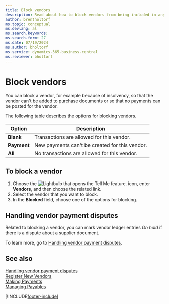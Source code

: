 ```yaml
---
title: Block vendors
description: Read about how to block vendors from being included in any transactions, or just how to block new payments to them.
author: brentholtorf
ms.topic: conceptual
ms.devlang: al
ms.search.keywords:
ms.search.form: 27
ms.date: 07/19/2024
ms.author: bholtorf
ms.service: dynamics-365-business-central
ms.reviewer: bholtorf
---
```


# Block vendors
You can block a vendor, for example because of insolvency, so that the vendor can't be added to purchase documents or so that no payments can be posted for the vendor.

The following table describes the options for blocking vendors.  

|Option|Description|  
|--------------------|------------|  
|**Blank**|Transactions are allowed for this vendor.|
|**Payment**|New payments can't be created for this vendor.|  
|**All**|No transactions are allowed for this vendor.|  

## To block a vendor  
1. Choose the ![Lightbulb that opens the Tell Me feature.](media/ui-search/search_small.png "Tell me what you want to do") icon, enter **Vendors**, and then choose the related link.
2. Select the vendor that you want to block.
3. In the **Blocked** field, choose one of the options for blocking.


## Handling vendor payment disputes

Related to blocking a vendor, you can mark vendor ledger entries *On hold* if there is a dispute about a supplier document. 

To learn more, go to [Handling vendor payment disputes](payables-how-handling-payment-disputes.md).

## See also  

[Handling vendor payment disputes](payables-how-handling-payment-disputes.md)  
[Register New Vendors](purchasing-how-register-new-vendors.md)  
[Making Payments](payables-make-payments.md)  
[Managing Payables](payables-manage-payables.md)


[!INCLUDE[footer-include](includes/footer-banner.md)]